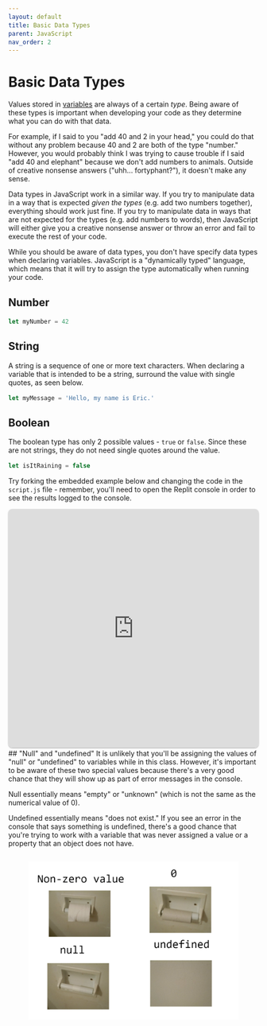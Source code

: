 ```yaml
---
layout: default
title: Basic Data Types
parent: JavaScript
nav_order: 2
---
```

# Basic Data Types
Values stored in [variables](variables) are always of a certain *type*. Being aware of these types is important when developing your code as they determine what you can do with that data.

For example, if I said to you "add 40 and 2 in your head," you could do that without any problem because 40 and 2 are both of the type "number." However, you would probably think I was trying to cause trouble if I said "add 40 and elephant" because we don't add numbers to animals. Outside of creative nonsense answers ("uhh... fortyphant?"), it doesn't make any sense.

Data types in JavaScript work in a similar way. If you try to manipulate data in a way that is expected *given the types* (e.g. add two numbers together), everything should work just fine. If you try to manipulate data in ways that are not expected for the types (e.g. add numbers to words), then JavaScript will either give you a creative nonsense answer or throw an error and fail to execute the rest of your code.

While you should be aware of data types, you don't have specify data types when declaring variables. JavaScript is a "dynamically typed" language, which means that it will try to assign the type automatically when running your code.
## Number
```js
let myNumber = 42
```
## String
A string is a sequence of one or more text characters. When declaring a variable that is intended to be a string, surround the value with single quotes, as seen below.
```js
let myMessage = 'Hello, my name is Eric.'
```
## Boolean
The boolean type has only 2 possible values - `true` or `false`. Since these are not strings, they do not need single quotes around the value.
```js
let isItRaining = false
```

Try forking the embedded example below and changing the code in the `script.js` file - remember, you'll need to open the Replit console in order to see the results logged to the console.

<iframe src="https://replit.com/@sheffie/IMS322-Data-Types?embed=true" width="100%" height="480" style="border: none; border-radius: 8px; box-shadow: 0 1px 3px rgba(0,0,0,0.12), 0 1px 2px rgba(0,0,0,0.24);"></iframe>
## "Null" and "undefined"
It is unlikely that you'll be assigning the values of "null" or "undefined" to variables while in this class. However, it's important to be aware of these two special values because there's a very good chance that they will show up as part of error messages in the console.

Null essentially means "empty" or "unknown" (which is not the same as the numerical value of 0).

Undefined essentially means "does not exist." If you see an error in the console that says something is undefined, there's a good chance that you're trying to work with a variable that was never assigned a value or a property that an object does not have.

<div style="display: flex; justify-content: center;"> 
  <figure style="max-width: 500px;">
	  <img src="images/values.png" style="width: 100%;">
  </figure>
</div>